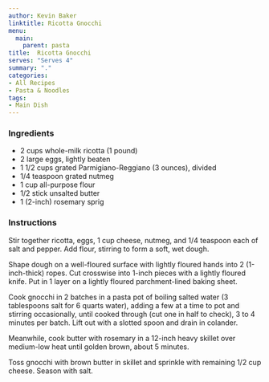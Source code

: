 ```yaml
---
author: Kevin Baker
linktitle: Ricotta Gnocchi
menu:
  main:
    parent: pasta
title:  Ricotta Gnocchi
serves: "Serves 4"
summary: "."
categories:
- All Recipes
- Pasta & Noodles
tags: 
- Main Dish
---
```

### Ingredients

<div class="ingredient-list">

* 2 cups whole-milk ricotta (1 pound)
* 2 large eggs, lightly beaten
* 1 1/2 cups grated Parmigiano-Reggiano (3 ounces), divided
* 1/4 teaspoon grated nutmeg
* 1 cup all-purpose flour
* 1/2 stick unsalted butter
* 1 (2-inch) rosemary sprig

</div>

### Instructions
Stir together ricotta, eggs, 1 cup cheese, nutmeg, and 1/4 teaspoon each of salt and pepper. Add flour, stirring to form a soft, wet dough. 

Shape dough on a well-floured surface with lightly floured hands into 2 (1-inch-thick) ropes. Cut crosswise into 1-inch pieces with a lightly floured knife. Put in 1 layer on a lightly floured parchment-lined baking sheet. 

Cook gnocchi in 2 batches in a pasta pot of boiling salted water (3 tablespoons salt for 6 quarts water), adding a few at a time to pot and stirring occasionally, until cooked through (cut one in half to check), 3 to 4 minutes per batch. Lift out with a slotted spoon and drain in colander. 

Meanwhile, cook butter with rosemary in a 12-inch heavy skillet over medium-low heat until golden brown, about 5 minutes. 

Toss gnocchi with brown butter in skillet and sprinkle with remaining 1/2 cup cheese. Season with salt. 